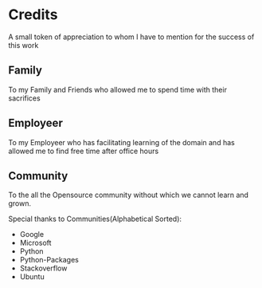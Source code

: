 # Credits 
A small token of appreciation to whom I have to mention for the success of this work

## Family
To my Family and Friends who allowed me to spend time with their sacrifices

## Employeer
To my Employeer who has facilitating learning of the domain and has allowed me to find free time after office hours

## Community
To the all the Opensource community without which we cannot learn and grown.

Special thanks to Communities(Alphabetical Sorted):
- Google
- Microsoft
- Python
- Python-Packages
- Stackoverflow
- Ubuntu

